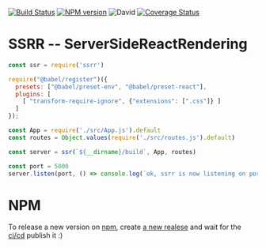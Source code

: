 [![Build Status](https://github.com/abernier/ssrr/workflows/ci/cd/badge.svg)](https://github.com/abernier/ssrr/actions?query=workflow%3Aci%2Fcd)
[![NPM version](https://img.shields.io/npm/v/ssrr.svg?style=flat)](https://www.npmjs.com/package/ssrr)
![David](https://img.shields.io/david/abernier/ssrr)
[![Coverage Status](https://coveralls.io/repos/github/abernier/ssrr/badge.svg?branch=master)](https://coveralls.io/github/abernier/ssrr?branch=master)

# SSRR -- ServerSideReactRendering

```js
const ssr = require('ssrr')

require("@babel/register")({
  presets: ["@babel/preset-env", "@babel/preset-react"],
  plugins: [
    [ "transform-require-ignore", {"extensions": [".css"]} ]
  ]
});

const App = require('./src/App.js').default
const routes = Object.values(require('./src/routes.js').default)

const server = ssr(`${__dirname}/build`, App, routes)

const port = 5000
server.listen(port, () => console.log(`ok, ssrr is now listening on port ${port}`))
```

# NPM

To release a new version on [npm](https://www.npmjs.com/package/ssrr), create [a new realese](https://github.com/abernier/ssrr/releases/new) and wait for the [ci/cd](https://github.com/abernier/ssrr/actions?query=workflow%3Aci%2Fcd) publish it :)
